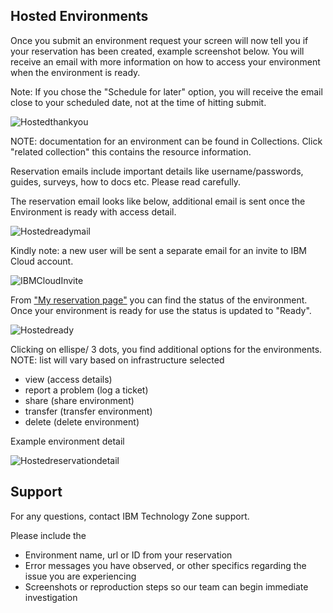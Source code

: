 ## Hosted Environments


Once you submit an environment request your screen will now tell you if your reservation has been created, example screenshot below. You will receive an email with more information on how to access your environment when the environment is ready. 

Note: If you chose the "Schedule for later" option, you will receive the email close to your scheduled date, not at the time of hitting submit.

![Hostedthankyou](https://github.com/IBM/itz-support-public/blob/main/IBM-Technology-Zone/IBM-Technology-Zone-Runbooks/Images/Hostedthankyou.png)

NOTE: documentation for an environment can be found in Collections. Click "related collection" this contains the resource information. 

Reservation emails include important details like username/passwords, guides, surveys, how to docs etc. Please read carefully.

The reservation email looks like below, additional email is sent once the Environment is ready with access detail.

![Hostedreadymail](https://github.com/IBM/itz-support-public/blob/main/IBM-Technology-Zone/IBM-Technology-Zone-Runbooks/Images/Hostedreadymail.png)

Kindly note: a new user will be sent a separate email for an invite to IBM Cloud account.

![IBMCloudInvite](https://github.com/IBM/itz-support-public/blob/main/IBM-Technology-Zone/IBM-Technology-Zone-Runbooks/Images/IBMCloudInvite.png)

From ["My reservation page"](https://techzone.ibm.com/my/reservations) you can find the status of the environment. Once your environment is ready for use the status is updated to "Ready".

![Hostedready](https://github.com/IBM/itz-support-public/blob/main/IBM-Technology-Zone/IBM-Technology-Zone-Runbooks/Images/Hostedready.png)

Clicking on ellispe/ 3 dots, you find additional options for the environments. NOTE: list will vary based on infrastructure selected

- view (access details)
- report a problem (log a ticket)
- share (share environment)
- transfer (transfer environment)
- delete (delete environment)

Example environment detail

![Hostedreservationdetail](https://github.com/IBM/itz-support-public/blob/main/IBM-Technology-Zone/IBM-Technology-Zone-Runbooks/Images/Hostedreservationdetail.png)

## Support

For any questions, contact IBM Technology Zone support.

Please include the 
- Environment name, url or ID from your reservation
- Error messages you have observed, or other specifics regarding the issue you are experiencing
- Screenshots or reproduction steps so our team can begin immediate investigation 

